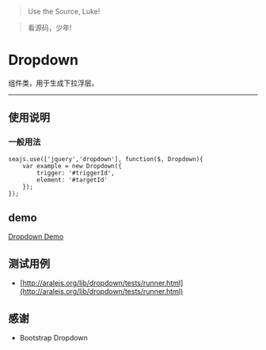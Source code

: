 >Use the Source, Luke!

>看源码，少年!

# Dropdown

组件类，用于生成下拉浮层。

---

## 使用说明

### 一般用法

```
seajs.use(['jquery','dropdown'], function($, Dropdown){
    var example = new Dropdown({
        trigger: '#triggerId',
        element: '#targetId'
    });
});
```

## demo

[Dropdown Demo](http://aralejs.org/lib/dropdown/examples/dropdown.html)

## 测试用例

* [http://aralejs.org/lib/dropdown/tests/runner.html](http://aralejs.org/lib/dropdown/tests/runner.html)

## 感谢
* Bootstrap Dropdown
